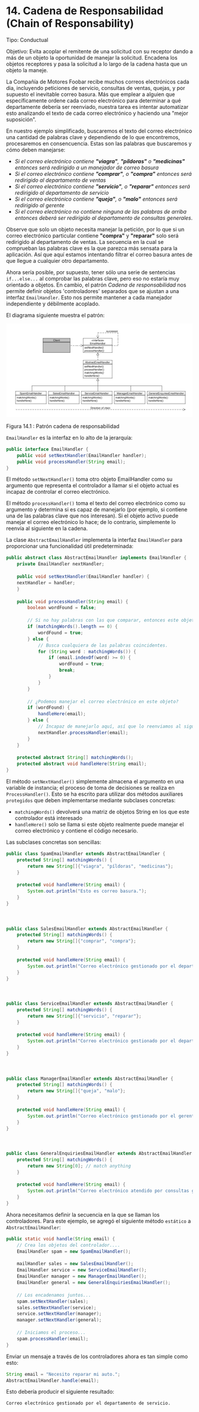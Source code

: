 # 14. Cadena de Responsabilidad (Chain of Responsability)

Tipo: Conductual

Objetivo: Evita acoplar el remitente de una solicitud con su receptor dando a más de un objeto la oportunidad de manejar la solicitud. Encadena los objetos receptores y pasa la solicitud a lo largo de la cadena hasta que un objeto la maneje.

La Compañía de Motores Foobar recibe muchos correos electrónicos cada dia, incluyendo peticiones de servicio, consultas de ventas, quejas, y por supuesto el inevitable correo basura. Más que emplear a alguien que específicamente ordene cada correo electrónico para determinar a qué departamente debería ser reenviado, nuestra tarea es intentar automatizar esto analizando el texto de cada correo electrónico y haciendo una "mejor suposición".

En nuestro ejemplo simplificado, buscaremos el texto del correo electrónico una cantidad de palabras clave y dependiendo de lo que encontremos, procesaremos en consencuencia. Estas son las palabras que buscaremos y cómo deben manejarse:

* _Si el correo electrónico contiene **"viagra"**, **"píldoras"** o **"medicinas"** entonces será redirigido a un manejador de correo basura_
* _Si el correo electrónico contiene **"comprar"**, o **"compra"** entonces será redirigido al departamento de ventas_
* _Si el correo electrónico contiene **"servicio"**, o **"reparar"** entonces será redirigido al departamento de servicio_
* _Si el correo electrónico contiene **"queja"**, o **"malo"** entonces será redirigido al gerente_
* _Si el correo electrónico no contiene ninguna de las palabras de arriba entonces deberá ser redirigido al departamento de consultas generales_.

Observe que solo un objeto necesita manejar la petición, por lo que si un correo electrónico particular contiene **"compra"** y **"reparar"** solo será redirigido al departamento de ventas. La  secuencia en la cual se comprueban las palabras clave es la que parezca más sensata para la aplicación. Así que aquí estamos intentando filtrar el correo basura antes de que llegue a cualquier otro departamento.

Ahora sería posible, por supuesto, tener sólo una serie de sentencias `if...else...` al comprobar las palabras clave, pero eso no estaría muy orientado a objetos. En cambio, el patrón _Cadena de responsabilidad_ nos permite definir objetos 'controladores' separados que se ajustan a una interfaz `EmailHandler`. Esto nos permite mantener a cada manejador independiente y débilmente acoplado.

El diagrama siguiente muestra el patrón:

![Patrón cadena de responsabilidad](../images/000045.jpg)

Figura 14.1 : Patrón cadena de responsabilidad

`EmailHandler` es la interfaz en lo alto de la jerarquía:

```java
public interface EmailHandler {
    public void setNextHandler(EmailHandler handler);
    public void processHandler(String email);
}
```

El método `setNextHandler()` toma otro objeto EmailHandler como su argumento que representa el controlador a llamar si el objeto actual es incapaz de controlar el correo electrónico.

El método `processHandler()` toma el texto del correo electrónico como su argumento y determina si es capaz de manejarlo (por ejemplo, si contiene una de las palabras clave que nos interesan). Si el objeto activo puede manejar el correo electrónico lo hace; de lo contrario, simplemente lo reenvía al siguiente en la cadena.

La clase `AbstractEmailHandler` implementa la interfaz `EmailHandler` para proporcionar una funcionalidad útil predeterminada:

```java
public abstract class AbstractEmailHandler implements EmailHandler {
    private EmailHandler nextHandler;

    public void setNextHandler(EmailHandler handler) {
    nextHandler = handler;
    }

    public void processHandler(String email) {
        boolean wordFound = false;

        // Si no hay palabras con las que comparar, entonces este objeto puede manejar
        if (matchingWords().length == 0) {
            wordFound = true;
        } else {
            // Busca cualquiera de las palabras coincidentes.
            for (String word : matchingWords()) {
                if (email.indexOf(word) >= 0) {
                    wordFound = true;
                    break;
                }
            }
        }

        // ¿Podemos manejar el correo electrónico en este objeto?
        if (wordFound) {
            handleHere(email);
        } else {
            // Incapaz de manejarlo aquí, así que lo reenviamos al siguiente en la cadena
            nextHandler.processHandler(email);
        }
    }

    protected abstract String[] matchingWords();
    protected abstract void handleHere(String email);
}
```

El método `setNextHandler()` simplemente almacena el argumento en una variable de instancia; el proceso de toma de decisiones se realiza en `ProcessHandler()`. Esto se ha escrito para utilizar dos métodos auxiliares `protegidos` que deben implementarse mediante subclases concretas:

* `matchingWords()` devolverá una matriz de objetos String en los que este controlador está interesado
* `handleHere()` solo se llama si este objeto realmente puede manejar el correo electrónico y contiene el código necesario.

Las subclases concretas son sencillas:

```java
public class SpamEmailHandler extends AbstractEmailHandler {
    protected String[] matchingWords() {
        return new String[]{"viagra", "píldoras", "medicinas"};
    }

    protected void handleHere(String email) {
        System.out.println("Esto es correo basura.");
    }
}

 

public class SalesEmailHandler extends AbstractEmailHandler {
    protected String[] matchingWords() {
        return new String[]{"comprar", "compra"};
    }

    protected void handleHere(String email) {
        System.out.println("Correo electrónico gestionado por el departamento de ventas.");
    }
}

 

public class ServiceEmailHandler extends AbstractEmailHandler {
    protected String[] matchingWords() {
        return new String[]{"servicio", "reparar"};
    }

    protected void handleHere(String email) {
        System.out.println("Correo electrónico gestionado por el departamento de servicio.");
    }
}

 

public class ManagerEmailHandler extends AbstractEmailHandler {
    protected String[] matchingWords() {
        return new String[]{"queja", "malo"};
    }

    protected void handleHere(String email) {
        System.out.println("Correo electrónico gestionado por el gerente.");
    }
}

 

public class GeneralEnquiriesEmailHandler extends AbstractEmailHandler {
    protected String[] matchingWords() {
        return new String[0]; // match anything
    }

    protected void handleHere(String email) {
        System.out.println("Correo electrónico atendido por consultas generales..");
    }
}
```

Ahora necesitamos definir la secuencia en la que se llaman los controladores. Para este ejemplo, se agregó el siguiente método `estático` a `AbstractEmailHandler`:

```java
public static void handle(String email) {
    // Crea los objetos del controlador....
    EmailHandler spam = new SpamEmailHandler();

    mailHandler sales = new SalesEmailHandler();
    EmailHandler service = new ServiceEmailHandler();
    EmailHandler manager = new ManagerEmailHandler();
    EmailHandler general = new GeneralEnquiriesEmailHandler();

    // Los encadenamos juntos...
    spam.setNextHandler(sales);
    sales.setNextHandler(service);
    service.setNextHandler(manager);
    manager.setNextHandler(general);

    // Iniciamos el proceso...
    spam.processHandler(email);
}
```

Enviar un mensaje a través de los controladores ahora es tan simple como esto:

```java
String email = "Necesito reparar mi auto.";
AbstractEmailHandler.handle(email);
```

Esto debería producir el siguiente resultado:

```text
Correo electrónico gestionado por el departamento de servicio.
```
